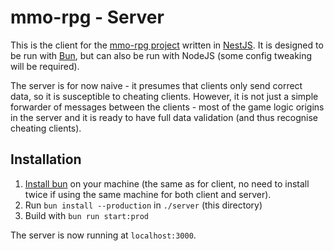 # mmo-rpg - Server

This is the client for the [mmo-rpg project](../) written in [NestJS](https://nestjs.com/). It is designed to be run with [Bun](https://bun.sh), but can also be run with NodeJS (some config tweaking will be required).

The server is for now naive - it presumes that clients only send correct data, so it is susceptible to cheating clients. However, it is not just a simple forwarder of messages between the clients - most of the game logic origins in the server and it is ready to have full data validation (and thus recognise cheating clients).

## Installation

1. [Install bun](https://bun.sh/) on your machine (the same as for client, no need to install twice if using the same machine for both client and server).
2. Run `bun install --production` in `./server` (this directory)
3. Build with `bun run start:prod`

The server is now running at `localhost:3000`.